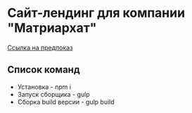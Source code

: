 # Сайт-лендинг для компании "Матриархат"
[Ссылка на предпоказ](https://oaktre.github.io/matriarkhat/app/index.html "https://oaktre.github.io/matriarkhat/app/index.html")

## Список команд

* Установка - npm i
* Запуск сборщика - gulp
* Сборка build версии - gulp build
